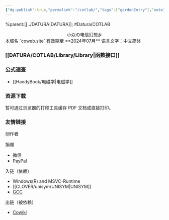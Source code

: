 ```yaml
---
{"dg-publish":true,"permalink":"/cotlab/","tags":["gardenEntry"],"noteIcon":""}
---
```


%parent:[[../DATURA\|DATURA]]; #Datura/COTLAB
<center>小众の电信幻想乡</center>
本域名 `coweb.site` 有效期至 **2024年07月**
语言文字：中文简体

### [[DATURA/COTLAB/Library/Library\|函数接口]]

### 公式速查
- [[HandyBook/电磁学\|电磁学]]

### 资源下载

暂可通过浏览器的打印工具缓存 PDF 文档或直接打印。

### 友情链接
创作者


捐赠
- 微信
- [PayPal](https://paypal.me/dosconio?country.x=C2&locale.x=zh_XC)

入链（依赖）
- Windows(R) and MSVC-Runtime
- [[CLOVER/unisym/UNISYM\|UNISYM]]
- [GCC](https://gcc.gnu.org/)

出链（被依赖）
- [Cowiki](https://coweb.site)
